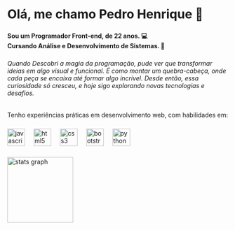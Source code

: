 <h1 align="left">Olá, me chamo Pedro Henrique 👋</h1>

###

<h4 align="left">Sou um Programador Front-end, de 22 anos. 💻<br>Cursando Análise e Desenvolvimento de Sistemas. 📙</h4>

###

<h6 align="left">Quando Descobri a magia da programação, pude ver que transformar ideias em algo visual e funcional. É como montar um quebra-cabeça, onde cada peça se encaixa até formar algo incrível. Desde então, essa curiosidade só cresceu, e hoje sigo explorando novas tecnologias e desafios.</h6>

###

<p align="left">Tenho experiências práticas em desenvolvimento web, com habilidades em:</p>

###

<div align="left">
  <img src="https://cdn.jsdelivr.net/gh/devicons/devicon/icons/javascript/javascript-original.svg" height="40" alt="javascript logo"  />
  <img width="12" />
  <img src="https://cdn.jsdelivr.net/gh/devicons/devicon/icons/html5/html5-original.svg" height="40" alt="html5 logo"  />
  <img width="12" />
  <img src="https://cdn.jsdelivr.net/gh/devicons/devicon/icons/css3/css3-original.svg" height="40" alt="css3 logo"  />
  <img width="12" />
  <img src="https://cdn.jsdelivr.net/gh/devicons/devicon/icons/bootstrap/bootstrap-original.svg" height="40" alt="bootstrap logo"  />
  <img width="12" />
  <img src="https://cdn.jsdelivr.net/gh/devicons/devicon/icons/python/python-original.svg" height="40" alt="python logo"  />
</div>

###

<div align="left">
  <img src="https://github-readme-stats.vercel.app/api?username=pedroplatner&hide_title=false&hide_rank=false&show_icons=true&include_all_commits=true&count_private=true&disable_animations=false&theme=dracula&locale=en&hide_border=false&order=1" height="150" alt="stats graph"  />
</div>

###
